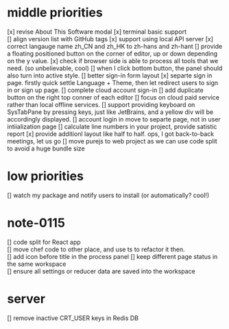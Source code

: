 # middle priorities

[x] revise About This Software modal
[x] terminal basic support  
[] align version list with GitHub tags
[x] support using local API server
[x] correct langauge name zh_CN and zh_HK to zh-hans and zh-hant
[] provide a floating positioned button on the corner of editor, up or down depending on the y value.
[x] check if browser side is able to process all tools that we need. (so unbelievable, cool)
[] when I click bottom button, the panel should also turn into active style.
[] better sign-in form layout
[x] separte sign in page. firstly quick settle Language + Theme, then let redirect users to sign in or sign up page.
[] complete cloud account sign-in
[] add duplicate button on the right top conner of each editor
[] focus on cloud paid service rather than local offline services.
[] support providing keyboard on SysTabPane by pressing keys, just like JetBrains, and a yellow div will be accordingly displayed.
[] account login in move to separte page, not in user intiialization page
[] calculate line numbers in your project, provide satistic report
[x] provide additionl layout like half to half. ops, I got back-to-back meetings, let us go
[] move purejs to web project as we can use code split to avoid a huge bundle size  

# low priorities

[] watch my package and notify users to install (or automatically? cool!)

# note-0115
[] code split for React app  
[] move chef code to other place, and use ts to refactor it then.  
[] add icon before title in the process panel
[] keep different page status in the same workspace  
[] ensure all settings or reducer data are saved into the workspace 

# server

[] remove inactive CRT_USER keys in Redis DB
